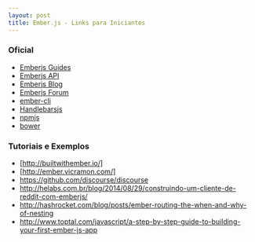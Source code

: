 ```yaml
---
layout: post
title: Ember.js - Links para Iniciantes
---
```


### Oficial

* [Emberjs Guides](http://emberjs.com/guides/)
* [Emberjs API](http://emberjs.com/api/)
* [Emberjs Blog](http://emberjs.com/blog/)
* [Emberjs Forum](http://discuss.emberjs.com/)
* [ember-cli](http://www.ember-cli.com/)
* [Handlebarsjs](http://handlebarsjs.com/)
* [npmjs](https://www.npmjs.org/)
* [bower](http://bower.io/search/)

### Tutoriais e Exemplos

* [http://builtwithember.io/]
* [http://ember.vicramon.com/]
* https://github.com/discourse/discourse
* http://helabs.com.br/blog/2014/08/29/construindo-um-cliente-de-reddit-com-emberjs/
* http://hashrocket.com/blog/posts/ember-routing-the-when-and-why-of-nesting
* http://www.toptal.com/javascript/a-step-by-step-guide-to-building-your-first-ember-js-app


